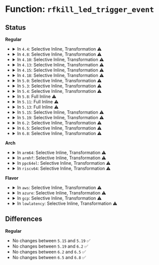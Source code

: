 # Function: <code>rfkill_led_trigger_event</code>

## Status
<b>Regular</b>
<ul>
<li>
<details>
<summary>In <code>4.4</code>: Selective Inline, Transformation ⚠️</summary>

**Collision:** Unique Static

**Inline:** Selective

**Transformation:** True

**Instances:**

```
In net/rfkill/core.c (ffffffff81811240)
Location: net/rfkill/core.c:127
Inline: True
Inline callers:
  - net/rfkill/core.c:rfkill_led_trigger_activate
  - net/rfkill/core.c:rfkill_set_sw_state
  - net/rfkill/core.c:rfkill_set_states
  - net/rfkill/core.c:rfkill_set_block
Direct callers:
  - net/rfkill/core.c:rfkill_led_trigger_activate
  - net/rfkill/core.c:rfkill_set_sw_state
  - net/rfkill/core.c:rfkill_set_states
  - net/rfkill/core.c:rfkill_set_block
```
**Symbols:**

```
ffffffff81811240-ffffffff8181126b: rfkill_led_trigger_event.part.5 (STB_LOCAL)
```
</details>
</li>
<li>
<details>
<summary>In <code>4.8</code>: Selective Inline, Transformation ⚠️</summary>

**Collision:** Unique Static

**Inline:** Selective

**Transformation:** True

**Instances:**

```
In net/rfkill/core.c (ffffffff8188431a)
Location: net/rfkill/core.c:129
Inline: True
Inline callers:
  - net/rfkill/core.c:rfkill_set_states
  - net/rfkill/core.c:rfkill_set_sw_state
  - net/rfkill/core.c:rfkill_set_block
  - net/rfkill/core.c:rfkill_led_trigger_activate
Direct callers:
  - net/rfkill/core.c:rfkill_set_states
  - net/rfkill/core.c:rfkill_set_sw_state
  - net/rfkill/core.c:rfkill_set_block
  - net/rfkill/core.c:rfkill_led_trigger_activate
```
**Symbols:**

```
ffffffff81884160-ffffffff8188418b: rfkill_led_trigger_event.part.8 (STB_LOCAL)
```
</details>
</li>
<li>
<details>
<summary>In <code>4.10</code>: Selective Inline, Transformation ⚠️</summary>

**Collision:** Unique Static

**Inline:** Selective

**Transformation:** True

**Instances:**

```
In net/rfkill/core.c (ffffffff818b8b8a)
Location: net/rfkill/core.c:129
Inline: True
Inline callers:
  - net/rfkill/core.c:rfkill_set_states
  - net/rfkill/core.c:rfkill_set_sw_state
  - net/rfkill/core.c:rfkill_set_block
  - net/rfkill/core.c:rfkill_led_trigger_activate
Direct callers:
  - net/rfkill/core.c:rfkill_set_states
  - net/rfkill/core.c:rfkill_set_sw_state
  - net/rfkill/core.c:rfkill_set_block
  - net/rfkill/core.c:rfkill_led_trigger_activate
```
**Symbols:**

```
ffffffff818b89d0-ffffffff818b89fb: rfkill_led_trigger_event.part.10 (STB_LOCAL)
```
</details>
</li>
<li>
<details>
<summary>In <code>4.13</code>: Selective Inline, Transformation ⚠️</summary>

**Collision:** Unique Static

**Inline:** Selective

**Transformation:** True

**Instances:**

```
In net/rfkill/core.c (ffffffff818df57a)
Location: net/rfkill/core.c:129
Inline: True
Inline callers:
  - net/rfkill/core.c:rfkill_set_states
  - net/rfkill/core.c:rfkill_set_sw_state
  - net/rfkill/core.c:rfkill_set_hw_state
  - net/rfkill/core.c:rfkill_set_block
  - net/rfkill/core.c:rfkill_led_trigger_activate
Direct callers:
  - net/rfkill/core.c:rfkill_set_states
  - net/rfkill/core.c:rfkill_set_sw_state
  - net/rfkill/core.c:rfkill_set_hw_state
  - net/rfkill/core.c:rfkill_set_block
  - net/rfkill/core.c:rfkill_led_trigger_activate
```
**Symbols:**

```
ffffffff818df320-ffffffff818df34b: rfkill_led_trigger_event.part.8 (STB_LOCAL)
```
</details>
</li>
<li>
<details>
<summary>In <code>4.15</code>: Selective Inline, Transformation ⚠️</summary>

**Collision:** Unique Static

**Inline:** Selective

**Transformation:** True

**Instances:**

```
In net/rfkill/core.c (ffffffff8196529a)
Location: net/rfkill/core.c:129
Inline: True
Inline callers:
  - net/rfkill/core.c:rfkill_set_states
  - net/rfkill/core.c:rfkill_set_sw_state
  - net/rfkill/core.c:rfkill_set_hw_state
  - net/rfkill/core.c:rfkill_set_block
  - net/rfkill/core.c:rfkill_led_trigger_activate
Direct callers:
  - net/rfkill/core.c:rfkill_set_states
  - net/rfkill/core.c:rfkill_set_sw_state
  - net/rfkill/core.c:rfkill_set_hw_state
  - net/rfkill/core.c:rfkill_set_block
  - net/rfkill/core.c:rfkill_led_trigger_activate
```
**Symbols:**

```
ffffffff81965040-ffffffff8196506b: rfkill_led_trigger_event.part.7 (STB_LOCAL)
```
</details>
</li>
<li>
<details>
<summary>In <code>4.18</code>: Selective Inline, Transformation ⚠️</summary>

**Collision:** Unique Static

**Inline:** Selective

**Transformation:** True

**Instances:**

```
In net/rfkill/core.c (ffffffff819beb6a)
Location: net/rfkill/core.c:129
Inline: True
Inline callers:
  - net/rfkill/core.c:rfkill_set_states
  - net/rfkill/core.c:rfkill_set_sw_state
  - net/rfkill/core.c:rfkill_set_hw_state
  - net/rfkill/core.c:rfkill_set_block
  - net/rfkill/core.c:rfkill_led_trigger_activate
Direct callers:
  - net/rfkill/core.c:rfkill_set_states
  - net/rfkill/core.c:rfkill_set_sw_state
  - net/rfkill/core.c:rfkill_set_hw_state
  - net/rfkill/core.c:rfkill_set_block
  - net/rfkill/core.c:rfkill_led_trigger_activate
```
**Symbols:**

```
ffffffff819be8c0-ffffffff819be8eb: rfkill_led_trigger_event.part.10 (STB_LOCAL)
```
</details>
</li>
<li>
<details>
<summary>In <code>5.0</code>: Selective Inline, Transformation ⚠️</summary>

**Collision:** Unique Static

**Inline:** Selective

**Transformation:** True

**Instances:**

```
In net/rfkill/core.c (ffffffff819f5f2a)
Location: net/rfkill/core.c:129
Inline: True
Inline callers:
  - net/rfkill/core.c:rfkill_set_states
  - net/rfkill/core.c:rfkill_set_sw_state
  - net/rfkill/core.c:rfkill_set_hw_state
  - net/rfkill/core.c:rfkill_set_block
  - net/rfkill/core.c:rfkill_led_trigger_activate
Direct callers:
  - net/rfkill/core.c:rfkill_set_states
  - net/rfkill/core.c:rfkill_set_sw_state
  - net/rfkill/core.c:rfkill_set_hw_state
  - net/rfkill/core.c:rfkill_set_block
  - net/rfkill/core.c:rfkill_led_trigger_activate
```
**Symbols:**

```
ffffffff819f5c50-ffffffff819f5c7b: rfkill_led_trigger_event.part.10 (STB_LOCAL)
```
</details>
</li>
<li>
<details>
<summary>In <code>5.3</code>: Selective Inline, Transformation ⚠️</summary>

**Collision:** Unique Static

**Inline:** Selective

**Transformation:** True

**Instances:**

```
In net/rfkill/core.c (ffffffff81a65319)
Location: net/rfkill/core.c:117
Inline: True
Inline callers:
  - net/rfkill/core.c:rfkill_set_states
  - net/rfkill/core.c:rfkill_set_sw_state
  - net/rfkill/core.c:rfkill_set_hw_state
  - net/rfkill/core.c:rfkill_set_block
  - net/rfkill/core.c:rfkill_led_trigger_activate
Direct callers:
  - net/rfkill/core.c:rfkill_set_states
  - net/rfkill/core.c:rfkill_set_sw_state
  - net/rfkill/core.c:rfkill_set_hw_state
  - net/rfkill/core.c:rfkill_set_block
  - net/rfkill/core.c:rfkill_led_trigger_activate
```
**Symbols:**

```
ffffffff81a65040-ffffffff81a6506e: rfkill_led_trigger_event.part.0 (STB_LOCAL)
```
</details>
</li>
<li>
<details>
<summary>In <code>5.4</code>: Selective Inline, Transformation ⚠️</summary>

**Collision:** Unique Static

**Inline:** Selective

**Transformation:** True

**Instances:**

```
In net/rfkill/core.c (ffffffff81a9be79)
Location: net/rfkill/core.c:117
Inline: True
Inline callers:
  - net/rfkill/core.c:rfkill_set_states
  - net/rfkill/core.c:rfkill_set_sw_state
  - net/rfkill/core.c:rfkill_set_hw_state
  - net/rfkill/core.c:rfkill_set_block
  - net/rfkill/core.c:rfkill_led_trigger_activate
Direct callers:
  - net/rfkill/core.c:rfkill_set_states
  - net/rfkill/core.c:rfkill_set_sw_state
  - net/rfkill/core.c:rfkill_set_hw_state
  - net/rfkill/core.c:rfkill_set_block
  - net/rfkill/core.c:rfkill_led_trigger_activate
```
**Symbols:**

```
ffffffff81a9bba0-ffffffff81a9bbce: rfkill_led_trigger_event.part.0 (STB_LOCAL)
```
</details>
</li>
<li>
<details>
<summary>In <code>5.8</code>: Full Inline ⚠️</summary>

**Collision:** Unique Static

**Inline:** Full

**Transformation:** False

**Instances:**

```
In net/rfkill/core.c (ffffffff81b97b2f)
Location: net/rfkill/core.c:117
Inline: True
Inline callers:
  - net/rfkill/core.c:rfkill_set_states
  - net/rfkill/core.c:rfkill_set_states
  - net/rfkill/core.c:rfkill_set_sw_state
  - net/rfkill/core.c:rfkill_set_sw_state
  - net/rfkill/core.c:rfkill_set_hw_state
  - net/rfkill/core.c:rfkill_set_hw_state
  - net/rfkill/core.c:rfkill_set_block
  - net/rfkill/core.c:rfkill_set_block
  - net/rfkill/core.c:rfkill_led_trigger_activate
  - net/rfkill/core.c:rfkill_led_trigger_activate
```
</details>
</li>
<li>
<details>
<summary>In <code>5.11</code>: Full Inline ⚠️</summary>

**Collision:** Unique Static

**Inline:** Full

**Transformation:** False

**Instances:**

```
In net/rfkill/core.c (ffffffff81ba77ef)
Location: net/rfkill/core.c:118
Inline: True
Inline callers:
  - net/rfkill/core.c:rfkill_set_states
  - net/rfkill/core.c:rfkill_set_states
  - net/rfkill/core.c:rfkill_set_sw_state
  - net/rfkill/core.c:rfkill_set_sw_state
  - net/rfkill/core.c:rfkill_set_hw_state_reason
  - net/rfkill/core.c:rfkill_set_hw_state_reason
  - net/rfkill/core.c:rfkill_set_block
  - net/rfkill/core.c:rfkill_set_block
  - net/rfkill/core.c:rfkill_led_trigger_activate
  - net/rfkill/core.c:rfkill_led_trigger_activate
```
</details>
</li>
<li>
<details>
<summary>In <code>5.13</code>: Full Inline ⚠️</summary>

**Collision:** Unique Static

**Inline:** Full

**Transformation:** False

**Instances:**

```
In net/rfkill/core.c (ffffffff81b9697f)
Location: net/rfkill/core.c:118
Inline: True
Inline callers:
  - net/rfkill/core.c:rfkill_set_states
  - net/rfkill/core.c:rfkill_set_states
  - net/rfkill/core.c:rfkill_set_sw_state
  - net/rfkill/core.c:rfkill_set_sw_state
  - net/rfkill/core.c:rfkill_set_hw_state_reason
  - net/rfkill/core.c:rfkill_set_hw_state_reason
  - net/rfkill/core.c:rfkill_set_block
  - net/rfkill/core.c:rfkill_set_block
  - net/rfkill/core.c:rfkill_led_trigger_activate
  - net/rfkill/core.c:rfkill_led_trigger_activate
```
</details>
</li>
<li>
<details>
<summary>In <code>5.15</code>: Selective Inline, Transformation ⚠️</summary>

```c
void rfkill_led_trigger_event(struct rfkill *rfkill);
```

**Collision:** Unique Static

**Inline:** Selective

**Transformation:** True

**Instances:**

```
In net/rfkill/core.c (ffffffff81c63a73)
Location: net/rfkill/core.c:118
Inline: True
Inline callers:
  - net/rfkill/core.c:rfkill_led_trigger_activate
  - net/rfkill/core.c:rfkill_led_trigger_activate
Direct callers:
  - net/rfkill/core.c:rfkill_set_states
  - net/rfkill/core.c:rfkill_set_sw_state
  - net/rfkill/core.c:rfkill_set_hw_state_reason
  - net/rfkill/core.c:rfkill_set_block
```
**Symbols:**

```
ffffffff81c62b30-ffffffff81c62b79: rfkill_led_trigger_event (STB_LOCAL)
ffffffff81d41c63-ffffffff81d41c78: rfkill_led_trigger_event.cold (STB_LOCAL)
```
</details>
</li>
<li>
<details>
<summary>In <code>5.19</code>: Selective Inline, Transformation ⚠️</summary>

```c
void rfkill_led_trigger_event(struct rfkill *rfkill);
```

**Collision:** Unique Static

**Inline:** Selective

**Transformation:** True

**Instances:**

```
In net/rfkill/core.c (ffffffff81e064a3)
Location: net/rfkill/core.c:118
Inline: True
Inline callers:
  - net/rfkill/core.c:rfkill_led_trigger_activate
  - net/rfkill/core.c:rfkill_led_trigger_activate
Direct callers:
  - net/rfkill/core.c:rfkill_set_states
  - net/rfkill/core.c:rfkill_set_sw_state
  - net/rfkill/core.c:rfkill_set_hw_state_reason
  - net/rfkill/core.c:rfkill_set_block
```
**Symbols:**

```
ffffffff81e05420-ffffffff81e05479: rfkill_led_trigger_event (STB_LOCAL)
ffffffff81f0e597-ffffffff81f0e5ac: rfkill_led_trigger_event.cold (STB_LOCAL)
```
</details>
</li>
<li>
<details>
<summary>In <code>6.2</code>: Selective Inline, Transformation ⚠️</summary>

```c
void rfkill_led_trigger_event(struct rfkill *rfkill);
```

**Collision:** Unique Static

**Inline:** Selective

**Transformation:** True

**Instances:**

```
In net/rfkill/core.c (ffffffff81fdb7e3)
Location: net/rfkill/core.c:118
Inline: True
Inline callers:
  - net/rfkill/core.c:rfkill_led_trigger_activate
  - net/rfkill/core.c:rfkill_led_trigger_activate
Direct callers:
  - net/rfkill/core.c:rfkill_set_states
  - net/rfkill/core.c:rfkill_set_sw_state
  - net/rfkill/core.c:rfkill_set_hw_state_reason
  - net/rfkill/core.c:rfkill_set_block
```
**Symbols:**

```
ffffffff81fda680-ffffffff81fda6d9: rfkill_led_trigger_event (STB_LOCAL)
ffffffff820b5554-ffffffff820b5569: rfkill_led_trigger_event.cold (STB_LOCAL)
```
</details>
</li>
<li>
<details>
<summary>In <code>6.5</code>: Selective Inline, Transformation ⚠️</summary>

```c
void rfkill_led_trigger_event(struct rfkill *rfkill);
```

**Collision:** Unique Static

**Inline:** Selective

**Transformation:** True

**Instances:**

```
In net/rfkill/core.c (ffffffff820574c3)
Location: net/rfkill/core.c:118
Inline: True
Inline callers:
  - net/rfkill/core.c:rfkill_led_trigger_activate
  - net/rfkill/core.c:rfkill_led_trigger_activate
Direct callers:
  - net/rfkill/core.c:rfkill_set_states
  - net/rfkill/core.c:rfkill_set_sw_state
  - net/rfkill/core.c:rfkill_set_hw_state_reason
  - net/rfkill/core.c:rfkill_set_block
```
**Symbols:**

```
ffffffff82056340-ffffffff82056399: rfkill_led_trigger_event (STB_LOCAL)
ffffffff82136add-ffffffff82136af2: rfkill_led_trigger_event.cold (STB_LOCAL)
```
</details>
</li>
<li>
<details>
<summary>In <code>6.8</code>: Selective Inline, Transformation ⚠️</summary>

```c
void rfkill_led_trigger_event(struct rfkill *rfkill);
```

**Collision:** Unique Static

**Inline:** Selective

**Transformation:** True

**Instances:**

```
In net/rfkill/core.c (ffffffff82129fc3)
Location: net/rfkill/core.c:119
Inline: True
Inline callers:
  - net/rfkill/core.c:rfkill_led_trigger_activate
  - net/rfkill/core.c:rfkill_led_trigger_activate
Direct callers:
  - net/rfkill/core.c:rfkill_set_states
  - net/rfkill/core.c:rfkill_set_sw_state
  - net/rfkill/core.c:rfkill_set_hw_state_reason
  - net/rfkill/core.c:rfkill_set_block
```
**Symbols:**

```
ffffffff82128bd0-ffffffff82128c29: rfkill_led_trigger_event (STB_LOCAL)
ffffffff822188c9-ffffffff822188de: rfkill_led_trigger_event.cold (STB_LOCAL)
```
</details>
</li>
</ul>
<b>Arch</b>
<ul>
<li>
<details>
<summary>In <code>arm64</code>: Selective Inline, Transformation ⚠️</summary>

**Collision:** Unique Static

**Inline:** Selective

**Transformation:** True

**Instances:**

```
In net/rfkill/core.c (ffff800010d6c5f0)
Location: net/rfkill/core.c:117
Inline: True
Inline callers:
  - net/rfkill/core.c:rfkill_set_states
  - net/rfkill/core.c:rfkill_set_sw_state
  - net/rfkill/core.c:rfkill_set_hw_state
  - net/rfkill/core.c:rfkill_set_block
  - net/rfkill/core.c:rfkill_led_trigger_activate
Direct callers:
  - net/rfkill/core.c:rfkill_set_states
  - net/rfkill/core.c:rfkill_set_sw_state
  - net/rfkill/core.c:rfkill_set_hw_state
  - net/rfkill/core.c:rfkill_set_block
  - net/rfkill/core.c:rfkill_led_trigger_activate
```
**Symbols:**

```
ffff800010d6b7a0-ffff800010d6b7f0: rfkill_led_trigger_event.part.0 (STB_LOCAL)
```
</details>
</li>
<li>
<details>
<summary>In <code>armhf</code>: Selective Inline, Transformation ⚠️</summary>

**Collision:** Unique Static

**Inline:** Selective

**Transformation:** True

**Instances:**

```
In net/rfkill/core.c (c0e6a214)
Location: net/rfkill/core.c:117
Inline: True
Inline callers:
  - net/rfkill/core.c:rfkill_set_states
  - net/rfkill/core.c:rfkill_set_sw_state
  - net/rfkill/core.c:rfkill_set_hw_state
  - net/rfkill/core.c:rfkill_set_block
  - net/rfkill/core.c:rfkill_led_trigger_activate
Direct callers:
  - net/rfkill/core.c:rfkill_set_states
  - net/rfkill/core.c:rfkill_set_sw_state
  - net/rfkill/core.c:rfkill_set_hw_state
  - net/rfkill/core.c:rfkill_set_block
  - net/rfkill/core.c:rfkill_led_trigger_activate
```
**Symbols:**

```
c0e69f6c-c0e69fa0: rfkill_led_trigger_event.part.0 (STB_LOCAL)
```
</details>
</li>
<li>
<details>
<summary>In <code>ppc64el</code>: Selective Inline, Transformation ⚠️</summary>

**Collision:** Unique Static

**Inline:** Selective

**Transformation:** True

**Instances:**

```
In net/rfkill/core.c (c000000000ea9944)
Location: net/rfkill/core.c:117
Inline: True
Inline callers:
  - net/rfkill/core.c:rfkill_set_states
  - net/rfkill/core.c:rfkill_set_sw_state
  - net/rfkill/core.c:rfkill_set_hw_state
  - net/rfkill/core.c:rfkill_set_block
  - net/rfkill/core.c:rfkill_led_trigger_activate
Direct callers:
  - net/rfkill/core.c:rfkill_set_states
  - net/rfkill/core.c:rfkill_set_sw_state
  - net/rfkill/core.c:rfkill_set_hw_state
  - net/rfkill/core.c:rfkill_set_block
  - net/rfkill/core.c:rfkill_led_trigger_activate
```
**Symbols:**

```
c000000000ea9510-c000000000ea957c: rfkill_led_trigger_event.part.0 (STB_LOCAL)
```
</details>
</li>
<li>
<details>
<summary>In <code>riscv64</code>: Selective Inline, Transformation ⚠️</summary>

**Collision:** Unique Static

**Inline:** Selective

**Transformation:** True

**Instances:**

```
In net/rfkill/core.c (ffffffe00089e6da)
Location: net/rfkill/core.c:117
Inline: True
Inline callers:
  - net/rfkill/core.c:rfkill_set_states
  - net/rfkill/core.c:rfkill_set_sw_state
  - net/rfkill/core.c:rfkill_set_hw_state
  - net/rfkill/core.c:rfkill_set_block
  - net/rfkill/core.c:rfkill_led_trigger_activate
Direct callers:
  - net/rfkill/core.c:rfkill_set_states
  - net/rfkill/core.c:rfkill_set_sw_state
  - net/rfkill/core.c:rfkill_set_hw_state
  - net/rfkill/core.c:rfkill_set_block
  - net/rfkill/core.c:rfkill_led_trigger_activate
```
**Symbols:**

```
ffffffe00089e3fc-ffffffe00089e446: rfkill_led_trigger_event.part.0 (STB_LOCAL)
```
</details>
</li>
</ul>
<b>Flavor</b>
<ul>
<li>
<details>
<summary>In <code>aws</code>: Selective Inline, Transformation ⚠️</summary>

**Collision:** Unique Static

**Inline:** Selective

**Transformation:** True

**Instances:**

```
In net/rfkill/core.c (ffffffff81a3b209)
Location: net/rfkill/core.c:117
Inline: True
Inline callers:
  - net/rfkill/core.c:rfkill_set_states
  - net/rfkill/core.c:rfkill_set_sw_state
  - net/rfkill/core.c:rfkill_set_hw_state
  - net/rfkill/core.c:rfkill_set_block
  - net/rfkill/core.c:rfkill_led_trigger_activate
Direct callers:
  - net/rfkill/core.c:rfkill_set_states
  - net/rfkill/core.c:rfkill_set_sw_state
  - net/rfkill/core.c:rfkill_set_hw_state
  - net/rfkill/core.c:rfkill_set_block
  - net/rfkill/core.c:rfkill_led_trigger_activate
```
**Symbols:**

```
ffffffff81a3af30-ffffffff81a3af5e: rfkill_led_trigger_event.part.0 (STB_LOCAL)
```
</details>
</li>
<li>
<details>
<summary>In <code>azure</code>: Selective Inline, Transformation ⚠️</summary>

**Collision:** Unique Static

**Inline:** Selective

**Transformation:** True

**Instances:**

```
In net/rfkill/core.c (ffffffff819f7e29)
Location: net/rfkill/core.c:117
Inline: True
Inline callers:
  - net/rfkill/core.c:rfkill_set_states
  - net/rfkill/core.c:rfkill_set_sw_state
  - net/rfkill/core.c:rfkill_set_hw_state
  - net/rfkill/core.c:rfkill_set_block
  - net/rfkill/core.c:rfkill_led_trigger_activate
Direct callers:
  - net/rfkill/core.c:rfkill_set_states
  - net/rfkill/core.c:rfkill_set_sw_state
  - net/rfkill/core.c:rfkill_set_hw_state
  - net/rfkill/core.c:rfkill_set_block
  - net/rfkill/core.c:rfkill_led_trigger_activate
```
**Symbols:**

```
ffffffff819f7b50-ffffffff819f7b7e: rfkill_led_trigger_event.part.0 (STB_LOCAL)
```
</details>
</li>
<li>
<details>
<summary>In <code>gcp</code>: Selective Inline, Transformation ⚠️</summary>

**Collision:** Unique Static

**Inline:** Selective

**Transformation:** True

**Instances:**

```
In net/rfkill/core.c (ffffffff81aa70b9)
Location: net/rfkill/core.c:117
Inline: True
Inline callers:
  - net/rfkill/core.c:rfkill_set_states
  - net/rfkill/core.c:rfkill_set_sw_state
  - net/rfkill/core.c:rfkill_set_hw_state
  - net/rfkill/core.c:rfkill_set_block
  - net/rfkill/core.c:rfkill_led_trigger_activate
Direct callers:
  - net/rfkill/core.c:rfkill_set_states
  - net/rfkill/core.c:rfkill_set_sw_state
  - net/rfkill/core.c:rfkill_set_hw_state
  - net/rfkill/core.c:rfkill_set_block
  - net/rfkill/core.c:rfkill_led_trigger_activate
```
**Symbols:**

```
ffffffff81aa6de0-ffffffff81aa6e0e: rfkill_led_trigger_event.part.0 (STB_LOCAL)
```
</details>
</li>
<li>
<details>
<summary>In <code>lowlatency</code>: Selective Inline, Transformation ⚠️</summary>

**Collision:** Unique Static

**Inline:** Selective

**Transformation:** True

**Instances:**

```
In net/rfkill/core.c (ffffffff81ab3459)
Location: net/rfkill/core.c:117
Inline: True
Inline callers:
  - net/rfkill/core.c:rfkill_set_states
  - net/rfkill/core.c:rfkill_set_sw_state
  - net/rfkill/core.c:rfkill_set_hw_state
  - net/rfkill/core.c:rfkill_set_block
  - net/rfkill/core.c:rfkill_led_trigger_activate
Direct callers:
  - net/rfkill/core.c:rfkill_set_states
  - net/rfkill/core.c:rfkill_set_sw_state
  - net/rfkill/core.c:rfkill_set_hw_state
  - net/rfkill/core.c:rfkill_set_block
  - net/rfkill/core.c:rfkill_led_trigger_activate
```
**Symbols:**

```
ffffffff81ab3180-ffffffff81ab31ae: rfkill_led_trigger_event.part.0 (STB_LOCAL)
```
</details>
</li>
</ul>

## Differences
<b>Regular</b>
<ul>
<li>
No changes between <code>5.15</code> and <code>5.19</code> ✅
</li>
<li>
No changes between <code>5.19</code> and <code>6.2</code> ✅
</li>
<li>
No changes between <code>6.2</code> and <code>6.5</code> ✅
</li>
<li>
No changes between <code>6.5</code> and <code>6.8</code> ✅
</li>
</ul>
